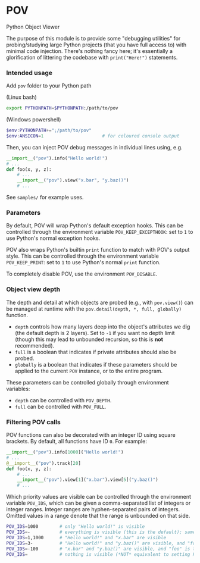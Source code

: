 # POV
Python Object Viewer

The purpose of this module is to provide some "debugging utilities" for probing/studying large Python projects (that you have full access to) with minimal code injection.
There's nothing fancy here; it's essentially a glorification of littering the codebase with `print("Here!")` statements.

### Intended usage

Add `pov` folder to your Python path

(Linux bash)
```bash
export PYTHONPATH=$PYTHONPATH:/path/to/pov
```

(Windows powershell)
```powershell
$env:PYTHONPATH+=";/path/to/pov"
$env:ANSICON=1                      # for coloured console output
```

Then, you can inject POV debug messages in individual lines using, e.g.

```python
__import__("pov").info("Hello world!")
# ...
def foo(x, y, z):
    # ...
    __import__("pov").view("x.bar", "y.baz()")
    # ...
```

See `samples/` for example uses.

### Parameters

By default, POV will wrap Python's default exception hooks.
This can be controlled through the environment variable `POV_KEEP_EXCEPTHOOK`: set to `1` to use Python's normal exception hooks.

POV also wraps Python's builtin `print` function to match with POV's output style.
This can be controlled through the environment variable `POV_KEEP_PRINT`: set to `1` to use Python's normal `print` function.

To completely disable POV, use the environment `POV_DISABLE`.

### Object view depth

The depth and detail at which objects are probed (e.g., with `pov.view()`) can be managed at runtime with the `pov.detail(depth, *, full, globally)` function.
- `depth` controls how many layers deep into the object's attributes we dig (the default depth is 2 layers).
Set to `-1` if you want no depth limit (though this may lead to unbounded recursion, so this is **not** recommended).
- `full` is a boolean that indicates if private attributes should also be probed.
- `globally` is a boolean that indicates if these parameters should be applied to the current `POV` instance, or to the entire program.

These parameters can be controlled globally through environment variables:
- `depth` can be controlled with `POV_DEPTH`.
- `full` can be controlled with `POV_FULL`.

### Filtering POV calls

POV functions can also be decorated with an integer ID using square brackets.
By default, all functions have ID `0`.
For example:

```python
__import__("pov").info[1000]("Hello world!")
# ...
@__import__("pov").track[20]
def foo(x, y, z):
    # ...
    __import__("pov").view[1]("x.bar").view[5]("y.baz()")
    # ...
```

Which priority values are visible can be controlled through the environment variable `POV_IDS`, which can be given a comma-separated list of integers or integer ranges.
Integer ranges are hyphen-separated pairs of integers.
Omitted values in a range denote that the range is unbounded on that side.

```bash
POV_IDS=1000        # only "Hello world!" is visible
POV_IDS=-           # everything is visible (this is the default); same as POV_IDS=0-
POV_IDS=1,1000      # "Hello world!" and "x.bar" are visible
POV_IDS=3-          # "Hello world!" and "y.baz()" are visible, and "foo" is tracked
POV_IDS=-100        # "x.bar" and "y.baz()" are visible, and "foo" is tracked; same as POV_IDS=0-100
POV_IDS=            # nothing is visible (*NOT* equivalent to setting POV_DISABLE=1)
```